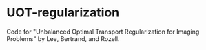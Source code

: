 # UOT-regularization
Code for "Unbalanced Optimal Transport Regularization for Imaging Problems" by Lee, Bertrand, and Rozell.
